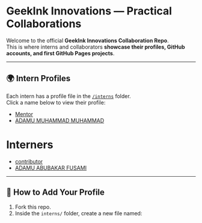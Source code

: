 # GeekInk Innovations — Practical Collaborations

Welcome to the official **GeekInk Innovations Collaboration Repo**.  
This is where interns and collaborators **showcase their profiles, GitHub accounts, and first GitHub Pages projects**.  

---

## 🌍 Intern Profiles

Each intern has a profile file in the [`/interns`](./interns) folder.  
Click a name below to view their profile:  

- [Mentor](./interns/AdamsGeeky.md)  
- [ADAMU MUHAMMAD MUHAMMAD](./interns/AdamsGeeky.md)






































  
# Interners
- [contributor](./intens/Danfusami01.md)
- [ADAMU ABUBAKAR FUSAMI](./intens/Danfusami01.md)

---

## 🚀 How to Add Your Profile

1. Fork this repo.  
2. Inside the `interns/` folder, create a new file named:  
